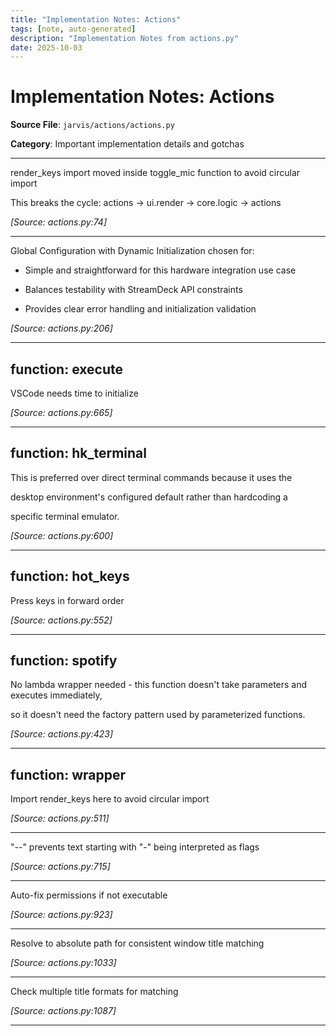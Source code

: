 ```yaml
---
title: "Implementation Notes: Actions"
tags: [note, auto-generated]
description: "Implementation Notes from actions.py"
date: 2025-10-03
---
```


# Implementation Notes: Actions

**Source File**: `jarvis/actions/actions.py`

**Category**: Important implementation details and gotchas

---

<a id="general-1"></a>

render_keys import moved inside toggle_mic function to avoid circular import

This breaks the cycle: actions -> ui.render -> core.logic -> actions

*[Source: actions.py:74]*

---

<a id="general-2"></a>

Global Configuration with Dynamic Initialization chosen for:

- Simple and straightforward for this hardware integration use case

- Balances testability with StreamDeck API constraints

- Provides clear error handling and initialization validation

*[Source: actions.py:206]*

---

## function: execute

<a id="function:-execute-1"></a>

VSCode needs time to initialize

*[Source: actions.py:665]*

---

## function: hk_terminal

<a id="function:-hk_terminal-1"></a>

This is preferred over direct terminal commands because it uses the

desktop environment's configured default rather than hardcoding a

specific terminal emulator.

*[Source: actions.py:600]*

---

## function: hot_keys

<a id="function:-hot_keys-1"></a>

Press keys in forward order

*[Source: actions.py:552]*

---

## function: spotify

<a id="function:-spotify-1"></a>

No lambda wrapper needed - this function doesn't take parameters and executes immediately,

so it doesn't need the factory pattern used by parameterized functions.

*[Source: actions.py:423]*

---

## function: wrapper

<a id="function:-wrapper-1"></a>

Import render_keys here to avoid circular import

*[Source: actions.py:511]*

---

<a id="function:-wrapper-2"></a>

"--" prevents text starting with "-" being interpreted as flags

*[Source: actions.py:715]*

---

<a id="function:-wrapper-3"></a>

Auto-fix permissions if not executable

*[Source: actions.py:923]*

---

<a id="function:-wrapper-4"></a>

Resolve to absolute path for consistent window title matching

*[Source: actions.py:1033]*

---

<a id="function:-wrapper-5"></a>

Check multiple title formats for matching

*[Source: actions.py:1087]*

---
